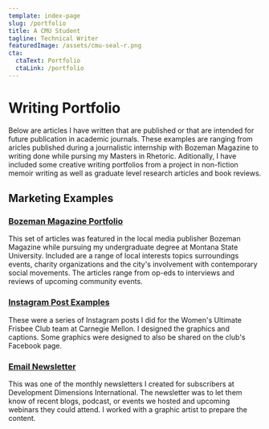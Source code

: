 ```yaml
---
template: index-page
slug: /portfolio
title: A CMU Student
tagline: Technical Writer
featuredImage: /assets/cmu-seal-r.png
cta:
  ctaText: Portfolio
  ctaLink: /portfolio
---
```


# <My Name> Writing Portfolio
  
Below are articles I have written that are published or that are intended for future publication in academic journals. These examples are ranging from aricles published during a journalistic internship with Bozeman Magazine to writing done while pursing my Masters in Rhetoric. Aditionally, I have included some creative writing portfolios from a project in non-fiction memoir writing as well as graduate level research articles and book reviews.

## Marketing Examples

### [Bozeman Magazine Portfolio](https://bozemanmagazine.com/contributors/c/44/944-cassie-pfannenstiel)

This set of articles was featured in the local media publisher Bozeman Magazine while pursuing my undergraduate degree at Montana State University. Included are a range of local interests topics surroundings events, charity organizations and the city's involvement with contemporary social movements. The articles range from op-eds to interviews and reviews of upcoming community events.

### [Instagram Post Examples](https://d64a83ca-1c7f-44e6-8def-5305300a7fe5.filesusr.com/ugd/ddc01d_b1188fe672d8488fad00323f94887f17.pdf)

These were a series of Instagram posts I did for the Women's Ultimate Frisbee Club team at Carnegie Mellon. I designed the graphics and captions. Some graphics were designed to also be shared on the club's Facebook page.

### [Email Newsletter](https://d64a83ca-1c7f-44e6-8def-5305300a7fe5.filesusr.com/ugd/ddc01d_ba0dff847eb140e4b3120ee2f62975fd.pdf)

This was one of the monthly newsletters I created for subscribers at Development Dimensions International. The newsletter was to let them know of recent blogs, podcast, or events we hosted and upcoming webinars they could attend. I worked with a graphic artist to prepare the content.

